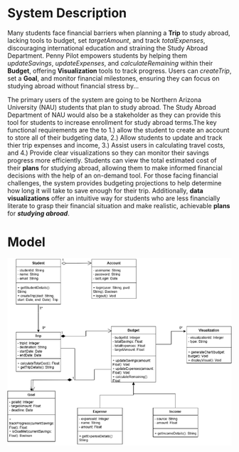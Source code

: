 # System Description  

<Problem Statement>Many students face financial barriers when planning a **Trip** to study abroad, lacking tools to budget, set *_targetAmount_*, and track *_totalExpenses_*, discouraging international education and straining the Study Abroad Department. <Product Position Statement>Penny Pilot empowers students by helping them *_updateSavings_*, *_updateExpenses_*, and *_calculateRemaining_* within their **Budget**, offering **Visualization** tools to track progress. Users can *_createTrip_*, set a **Goal**, and monitor financial milestones, ensuring they can focus on studying abroad without financial stress by...<Value Proposition>

<Textual Summary of Stakeholders>The primary users of the system are going to be Northern Arizona University (NAU) students that plan to study abroad. The Study Abroad Department of NAU would also be a stakeholder as they can provide this tool for students to increase enrollment for study abroad terms.<Textual Summary of Functional Requirements>The key functional requirements are the to 1.) allow the student to create an account to store all of their budgeting data, 2.) Allow students to update and track thier trip expenses and income, 3.) Assist users in calculating travel costs, and 4.) Provide clear visualizations so they can monitor their savings progress more efficiently. <Textual Summary of Use Cases>Students can view the total estimated cost of their **plans** for studying abroad, allowing them to make informed financial decisions with the help of an on-demand tool. For those facing financial challenges, the system provides budgeting projections to help determine how long it will take to save enough for their trip. Additionally, **data visualizations** offer an intuitive way for students who are less financially literate to grasp their financial situation and make realistic, achievable **plans** for ***studying abroad***.

# Model  

![My Image](Deliverable3_images/deliverable3UMLCLass.png)
